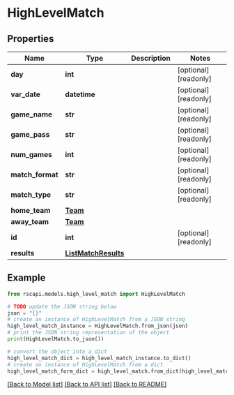 # HighLevelMatch


## Properties

Name | Type | Description | Notes
------------ | ------------- | ------------- | -------------
**day** | **int** |  | [optional] [readonly] 
**var_date** | **datetime** |  | [optional] [readonly] 
**game_name** | **str** |  | [optional] [readonly] 
**game_pass** | **str** |  | [optional] [readonly] 
**num_games** | **int** |  | [optional] [readonly] 
**match_format** | **str** |  | [optional] [readonly] 
**match_type** | **str** |  | [optional] [readonly] 
**home_team** | [**Team**](Team.md) |  | 
**away_team** | [**Team**](Team.md) |  | 
**id** | **int** |  | [optional] [readonly] 
**results** | [**ListMatchResults**](ListMatchResults.md) |  | 

## Example

```python
from rscapi.models.high_level_match import HighLevelMatch

# TODO update the JSON string below
json = "{}"
# create an instance of HighLevelMatch from a JSON string
high_level_match_instance = HighLevelMatch.from_json(json)
# print the JSON string representation of the object
print(HighLevelMatch.to_json())

# convert the object into a dict
high_level_match_dict = high_level_match_instance.to_dict()
# create an instance of HighLevelMatch from a dict
high_level_match_form_dict = high_level_match.from_dict(high_level_match_dict)
```
[[Back to Model list]](../README.md#documentation-for-models) [[Back to API list]](../README.md#documentation-for-api-endpoints) [[Back to README]](../README.md)



